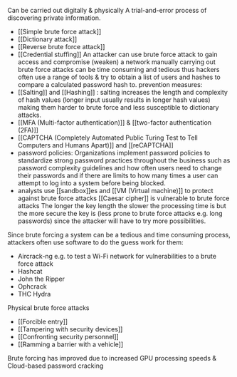 Can be carried out digitally & physically
A trial-and-error process of discovering private information.
- [[Simple brute force attack]]
- [[Dictionary attack]]
- [[Reverse brute force attack]]
- [[Credential stuffing]]
An attacker can use brute force attack to gain access and compromise (weaken) a network
manually carrying out brute force attacks can be time consuming and tedious thus hackers often use a range of tools & try to obtain a list of users and hashes to compare a calculated password hash to.
prevention measures:
- [[Salting]] and [[Hashing]] : salting increases the length and complexity of hash values (longer input usually results in longer hash values) making them harder to brute force and less susceptible to dictionary attacks.
- [[MFA (Multi-factor authentication)]] & [[two-factor authentication (2FA)]]
- [[CAPTCHA (Completely Automated Public Turing Test to Tell Computers and Humans Apart)]] and [[reCAPTCHA]]
- password policies: Organizations implement password policies to standardize strong password practices throughout the business such as password complexity guidelines and how often users need to change their passwords and if there are limits to how many times a user can attempt to log into a system before being blocked.
- analysts use [[sandbox]]es and [[VM (Virtual machine)]] to protect against brute force attacks
[[Caesar cipher]] is vulnerable to brute force attacks
The longer the key length the slower the processing time is but the more secure the key is (less prone to brute force attacks e.g. long passwords) since the attacker will have to try more possibilities.

Since brute forcing a system can be a tedious and time consuming process, attackers often use software to do the guess work for them:
- Aircrack-ng e.g. to test a Wi-Fi network for vulnerabilities to a brute force attack
- Hashcat
- John the Ripper
- Ophcrack
- THC Hydra

Physical brute force attacks
- [[Forcible entry]]
 - [[Tampering with security devices]]
 - [[Confronting security personnel]]
 - [[Ramming a barrier with a vehicle]]

Brute forcing has improved due to increased GPU processing speeds & Cloud-based password cracking


